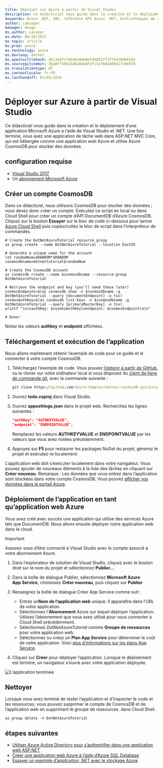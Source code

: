 ```yaml
---
title: Déployer sur Azure à partir de Visual Studio
description: Ce didacticiel vous guide dans la création et le déploiement d’une application Microsoft Azure à l’aide de Visual Studio et .NET.
keywords: Azure .NET, SDK, référence API Azure .NET, bibliothèques de classes .NET Azure
author: camsoper
manager: douge
ms.author: casoper
ms.date: 06/20/2017
ms.topic: article
ms.prod: azure
ms.technology: azure
ms.devlang: dotnet
ms.openlocfilehash: d5c34dfc7e649e00e8ef458537f3f76410db61d4
ms.sourcegitcommit: 3ba0ff4463338a0ab0f3f15a7601b89417c06970
ms.translationtype: HT
ms.contentlocale: fr-FR
ms.lasthandoff: 03/05/2018
---
```

# <a name="deploy-to-azure-from-visual-studio"></a>Déployer sur Azure à partir de Visual Studio

Ce didacticiel vous guide dans la création et le déploiement d’une application Microsoft Azure à l’aide de Visual Studio et .NET.  Une fois terminé, vous avez une application de tâche web dans ASP.NET MVC Core, qui est hébergée comme une application web Azure et utilise Azure CosmosDB pour stocker des données.

## <a name="prerequisites"></a>configuration requise

* [Visual Studio 2017](https://www.visualstudio.com/downloads/)
* Un [abonnement Microsoft Azure](https://azure.microsoft.com/free/)

## <a name="create-a-cosmosdb-account"></a>Créer un compte CosmosDB

Dans ce didacticiel, nous utilisons CosmosDB pour stocker des données ; vous devez donc créer un compte.  Exécutez ce script en local ou dans Cloud Shell pour créer un compte d’API DocumentDB d’Azure CosmosDB.  Cliquez sur le bouton **Essayer** sur le bloc de code ci-dessous pour lancer [Azure Cloud Shell](/azure/cloud-shell/) puis copiez/collez le bloc de script dans l’interpréteur de commandes.

```azurecli-interactive
# Create the DotNetAzureTutorial resource group
az group create --name DotNetAzureTutorial --location EastUS

# Generate a unique name for the account
let randomNum=$RANDOM*$RANDOM
cosmosdbname=dotnettutorial$randomNum

# Create the CosmosDB account
az cosmosdb create --name $cosmosdbname --resource-group DotNetAzureTutorial

# Retrieve the endpoint and key (you'll need these later)
cosmosEndpoint=$(az cosmosdb show -n $cosmosdbname -g DotNetAzureTutorial --query [documentEndpoint] -o tsv)
cosmosAuthKey=$(az cosmosdb list-keys -n $cosmosdbname -g DotNetAzureTutorial --query [primaryMasterKey] -o tsv)
printf "\n\nauthKey: $cosmosAuthKey\nendpoint: $cosmosEndpoint\n\n"

# Done!

```

Notez les valeurs **authkey** et **endpoint** affichées. 

## <a name="downloading-and-running-the-application"></a>Téléchargement et exécution de l’application

Nous allons maintenant obtenir l’exemple de code pour ce guide et le connecter à votre compte CosmosDB.

1. Téléchargez l’exemple de code.  Vous pouvez [l’obtenir à partir de GitHub](https://github.com/Azure-Samples/dotnet-cosmosdb-quickstart/), ou le cloner sur votre ordinateur local si vous disposez du [client de ligne de commande git](https://git-scm.com/), avec la commande suivante :

    ```cmd
    git clone https://github.com/Azure-Samples/dotnet-cosmosdb-quickstart
    ```

2. Ouvrez **todo.csproj** dans Visual Studio.

3. Ouvrez **appsettings.json** dans le projet web.  Recherchez les lignes suivantes :

    ```json
    "authKey": "AUTHKEYVALUE",
    "endpoint": "ENDPOINTVALUE",
    ```
    Remplacez les valeurs **AUTHKEYVALUE** et **ENDPOINTVALUE** par les valeurs que vous avez notées précédemment.

4. Appuyez sur **F5** pour restaurer les packages NuGet du projet, générez le projet et exécutez-le localement.

L’application web doit s’exécuter localement dans votre navigateur.  Vous pouvez ajouter de nouveaux éléments à la liste des tâches en cliquant sur **Créer nouveau**.  Remarque : Les données que vous entrez dans l’application sont stockées dans votre compte CosmosDB.  Vous pouvez [afficher vos données dans le portail Azure](/azure/documentdb/documentdb-view-json-document-explorer).

## <a name="deploying-the-application-as-an-azure-web-app"></a>Déploiement de l’application en tant qu’application web Azure

Vous avez créé avec succès une application qui utilise des services Azure tels que DocumentDB.  Nous allons ensuite déployer notre application web dans le cloud.

> [!IMPORTANT]
> Assurez-vous d’être connecté à Visual Studio avec le compte associé à votre abonnement Azure.

1. Dans l’explorateur de solution de Visual Studio, cliquez avec le bouton droit sur le nom du projet et sélectionnez **Publier...**

2. Dans la boîte de dialogue Publier, sélectionnez **Microsoft Azure App Service**, choisissez **Créer nouveau**, puis cliquez sur **Publier**

3. Renseignez la boîte de dialogue Créer App Service comme suit :

    * Entrez un**Nom de l’application web** unique.  Il apparaîtra dans l’URL de votre application.
    * Sélectionnez l’**Abonnement** Azure sur lequel déployer l’application.  Utilisez l’abonnement que vous avez utilisé pour vous connecter à Cloud Shell précédemment.
    * Sélectionnez *DotNetAzureTutorial* comme **Groupe de ressources** pour votre application web.
    * Sélectionnez ou créez un **Plan App Service** pour déterminer le coût de votre application.  Voici [plus d’informations sur les plans App Service](/azure/app-service/azure-web-sites-web-hosting-plans-in-depth-overview).

4. Cliquez sur **Créer** pour déployer l’application.  Lorsque le déploiement est terminé, un navigateur s’ouvre avec votre application déployée.

![L’application terminée](./media/dotnet-quickstart/todo.png)

## <a name="clean-up"></a>Nettoyer

Lorsque vous avez terminé de tester l’application et d’inspecter le code et les ressources, vous pouvez supprimer le compte de CosmosDB et de l’application web en supprimant le groupe de ressources. dans Cloud Shell.

```azurecli-interactive
az group delete -n DotNetAzureTutorial
```

## <a name="next-steps"></a>étapes suivantes

* [Utiliser Azure Active Directory pour s’authentifier dans une application web ASP.NET](/azure/active-directory/develop/active-directory-devquickstarts-webapp-dotnet)
* [Créer une application web Azure à l’aide d’Azure SQL Database](/azure/app-service-web/web-sites-dotnet-get-started)
* [Essayer un exemple d’application .NET avec le stockage Azure](/azure/storage/storage-samples-dotnet)


